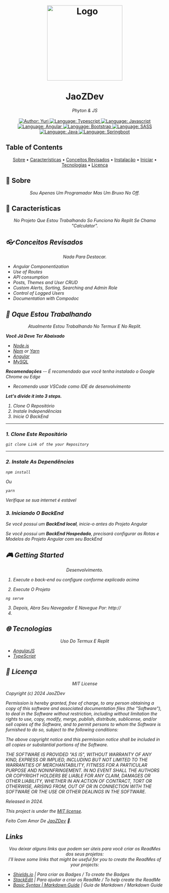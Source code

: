 <p align="center">
    
        
    
</p>

<h1 align="center">
	<img src="https://media.discordapp.net/attachments/1249074618145308788/1256827035683262626/b7d84ae216c8587c01c63a682186af8b.jpg?ex=66822ee4&is=6680dd64&hm=d1afe559764873cdc166e8c9cac3ead5cf018b5ce774c17eeb2559d90fc00be8&.svg"  alt="Logo"  width="240"><br><br>
    JaoZDev
</h1>

<div>
    <p align="center">
        <em>
            Phyton & JS<br><br>
        </em>
    <a href="https://www.linkedin.com/in/yuri-silva99/" target="_blank">
        <img src="https://img.shields.io/static/v1?label=Author&message=Yuri&color=00ba6d&style=for-the-badge&logo=LinkedIn" alt="Author: Yuri">
    </a>
    <a href="#">
        <img src="https://img.shields.io/static/v1?label=Language&message=Typescript&color=blue&style=for-the-badge&logo=Typescript" alt="Language: Typescript">
    </a>
    <a href="#">
        <img src="https://img.shields.io/static/v1?label=Language&message=Javascript&color=yellow&style=for-the-badge&logo=JavaScript" alt="Language: Javascript">
    </a>
  <br>
    <a  href="#">
      <img  src="https://img.shields.io/static/v1?label=Framework&message=Angular&color=e23237&style=for-the-badge&logo=Angular"  alt="Language: Angular">
    </a>
    <a href="#">
      <img  src="https://img.shields.io/static/v1?label=Language&message=Bootstrap&color=563d7c&style=for-the-badge&logo=Bootstrap"  alt="Language: Bootstrap">
    </a>
    <a href="#">
        <img src="https://img.shields.io/static/v1?label=Language&message=SASS&color=ff69b4&style=for-the-badge&logo=SASS" alt="Language: SASS">
    </a>
    <a href="#">
		<img  src="https://img.shields.io/static/v1?label=Language&message=Java&color=red&style=for-the-badge&logo=Java"  alt="Language: Java">
	</a>
	<a href="#">
		<img src="https://img.shields.io/static/v1?label=Framework&message=Springboot&color=green&style=for-the-badge&logo=Ghost"  alt="Language: Springboot">
	</a>
    </p>
</div>

## Table of Contents

<p align="center">
 <a href="#about">Sobre</a> •
 <a href="#features">Características</a> •
 <a href="#revised-concepts">Conceitos Revisados</a> • 
 <a href="#installation">Instalação</a> • 
 <a href="#getting-started">Iniciar</a> • 
 <a href="#technologies">Tecnologias</a> • 
 <a href="#license">Licença</a>
</p>

## 📌 Sobre

<div>
    <p align="center">
    <em>
        Sou Apenas Um Programador Mas Um Bruxo No Off.
    </em>
    </p>
</div>

## 🚀 Características

 <p align="center">
    <em>
        No Projeto Que Estou Trabalhando So Funciona No Replit Se Chama "Calculator".

## 👓 Conceitos Revisados

 <p align="center">
    <em>
        Nada Para Destacar.<br>
    </em>
 </p>

- Angular Componentization
- Use of Routes
- API consumption
- Posts, Themes and User CRUD
- Custom Alerts, Sorting, Searching and Admin Role
- Control of Logged Users
- Documentation with Compodoc
## 📕 Oque Estou Trabalhando

<p align="center">
    <em>
        Atualmente Estou Trabalhando No Termux E No Replit.<br>
    </em>
</p>

**Você Já Deve Ter Abaixado**
- [Node.js](https://nodejs.org/en/)
- [Npm](https://www.npmjs.com/) or [Yarn](https://yarnpkg.com/)
- [Angular](https://angular.io/guide/setup-local)
- [MySQL](https://dev.mysql.com/downloads/)

**Recomendações**
-- É recomendado que você tenha instalado o Google Chrome ou Edge
- Recomendo usar VSCode como IDE de desenvolvimento

**Let's divide it into 3 steps.**
1. Clone O Repositório
2. Instale Independências
3. Inicie O BackEnd
  ---
### 1. Clone Este Repositório
```
git clone Link of the your Repository 
```
---
### 2. Instale As Dependências
```
npm install
```
Ou
```
yarn
```

*Verifique se sua internet é estável* 

### 3. Iniciando O BackEnd

Se você possui um ***BackEnd local***, inicie-o antes do Projeto Angular

Se você possui um ***BackEnd Hospedado***, precisará configurar as Rotas e Modelos do Projeto Angular com seu BackEnd 

## 🎮 Getting Started

<p align="center">
    <em>
        Desenvolvimento.<br>
    </em>
</p>

1. Execute o back-end ou configure conforme explicado acima 

2. Execute O Projeto
```
ng serve
```
3. Depois, Abra Seu Navegador E Navegue Por: http://
4. 
## 🌐 Tecnologias

<p align="center">
    <em>
        Uso Do Termux E Replit<br>
    </em>
</p>

- [AngularJS](https://angular.io/)
- [TypeScript](https://www.typescriptlang.org/)

## 📝 Licença

<p align="center">
    <em>
        MIT License

Copyright (c) 2024 JaoZDev

Permission is hereby granted, free of charge, to any person obtaining a copy
of this software and associated documentation files (the "Software"), to deal
in the Software without restriction, including without limitation the rights
to use, copy, modify, merge, publish, distribute, sublicense, and/or sell
copies of the Software, and to permit persons to whom the Software is
furnished to do so, subject to the following conditions:

The above copyright notice and this permission notice shall be included in all
copies or substantial portions of the Software.

THE SOFTWARE IS PROVIDED "AS IS", WITHOUT WARRANTY OF ANY KIND, EXPRESS OR
IMPLIED, INCLUDING BUT NOT LIMITED TO THE WARRANTIES OF MERCHANTABILITY,
FITNESS FOR A PARTICULAR PURPOSE AND NONINFRINGEMENT. IN NO EVENT SHALL THE
AUTHORS OR COPYRIGHT HOLDERS BE LIABLE FOR ANY CLAIM, DAMAGES OR OTHER
LIABILITY, WHETHER IN AN ACTION OF CONTRACT, TORT OR OTHERWISE, ARISING FROM,
OUT OF OR IN CONNECTION WITH THE SOFTWARE OR THE USE OR OTHER DEALINGS IN THE
SOFTWARE.<br>
    </em>
</p>

Released in 2024.

This project is under the [MIT license](https://github.com/jaozdev/Licence).

Feito Com Amor De [JaoZDev](https://github.com/jaozdev) 🚀.

##  Links

<p align="center">
    <em>
        Vou deixar alguns links que podem ser úteis para você criar os ReadMes dos seus projetos:<br>
        I'll leave some links that might be useful for you to create the ReadMes of your projects:<br>
    </em>
</p>

- [Shields.io](https://shields.io/) | Para criar as Badges / To create the Badges
- [StackEdit](https://stackedit.io/app#) | Para ajudar a criar os ReadMe / To help create the ReadMe
- [Basic Syntax | Markdown Guide](https://www.markdownguide.org/basic-syntax/) | Guia de Markdown / Markdown Guide
